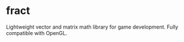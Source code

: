 # fract

Lightweight vector and matrix math library for game development. Fully
compatible with OpenGL.
